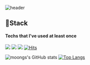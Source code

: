 ![header](https://capsule-render.vercel.app/api?type=waving&color=timeAuto&height=300&section=header&text=ChansolMoon%20&fontSize=90)


## 🔧Stack
#### Techs that I've used at least once
<img src="https://img.shields.io/badge/Python-3766AB?style=flat-square&logo=Python&logoColor=white"/></a>
<img src="https://img.shields.io/badge/HTML5-E34F26?style=flat-square&logo=HTML5&logoColor=white"/>
<img src="https://img.shields.io/badge/CSS3-1572B6?style=flat-square&logo=CSS3&logoColor=white"/>
[![Hits](https://hits.seeyoufarm.com/api/count/incr/badge.svg?url=https://github.com/mooncs)](https://hits.seeyoufarm.com)                    

![moongs's GitHub stats](https://github-readme-stats.vercel.app/api?username=mooncs&count_private=true&show_icons=true&theme=onedark) [![Top Langs](https://github-readme-stats.vercel.app/api/top-langs/?username=mooncs&layout=compact)](https://github.com/anuraghazra/github-readme-stats)
<!--
**mooncs/mooncs** is a ✨ _special_ ✨ repository because its `README.md` (this file) appears on your GitHub profile.

Here are some ideas to get you started:

- 🔭 I’m currently working on ...
- 🌱 I’m currently learning ...
- 👯 I’m looking to collaborate on ...
- 🤔 I’m looking for help with ...
- 💬 Ask me about ...
- 📫 How to reach me: ...
- 😄 Pronouns: ...
- ⚡ Fun fact: ...
-->
